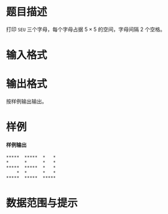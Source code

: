 
# 题目描述

打印 `SEU` 三个字母，每个字母占据 $5\times 5$ 的空间，字母间隔 $2$ 个空格。

# 输入格式



# 输出格式

按样例输出输出。

# 样例

#### 样例输出

```plain
*****  *****  *   *
*      *      *   *
*****  *****  *   *
    *  *      *   *
*****  *****  *****
```


# 数据范围与提示



